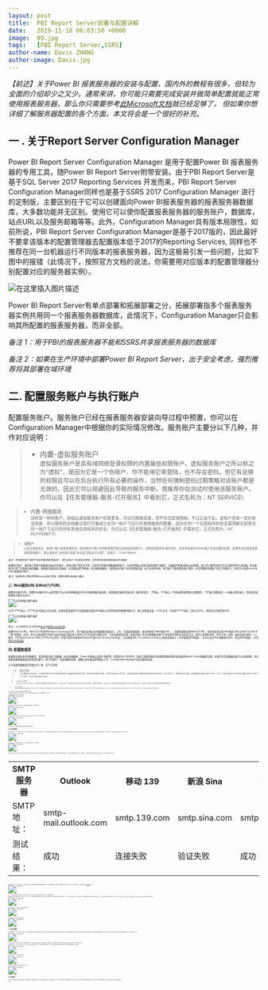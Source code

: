 ```yaml
---
layout: post
title:  PBI Report Server部署与配置详解
date:   2019-11-18 06:03:50 +0000
image:  09.jpg
tags:   [PBI Report Server,SSRS]
author-name: Davis ZHANG
author-image: Davis.jpg
---
```


*【前述】关于Power BI 报表服务器的安装与配置，国内外的教程有很多，但较为全面的介绍却少之又少。通常来讲，你可能只需要完成安装并做简单配置就能正常使用报表服务器，那么你只需要参考[此Microsoft文档](https://docs.microsoft.com/en-us/power-bi/report-server/install-report-server)就已经足够了， 但如果你想详细了解服务器配置的各个方面，本文将会是一个很好的补充。*

一 . 关于Report Server Configuration Manager
-----

Power BI Report Server Configuration Manager 是用于配置Power BI 报表服务器的专用工具，随Power BI Report Server附带安装。由于PBI Report Server是基于SQL Server 2017 Reporting Services 开发而来，PBI Report Server Configuration Manager同样也是基于SSRS 2017 Configuration Manager 进行的定制版，主要区别在于它可以创建面向Power BI报表服务器的报表服务器数据库，大多数功能并无区别。使用它可以使你配置报表服务器的服务账户，数据库，站点URL以及服务邮箱等等。此外，Configuration Manager具有版本局限性，如前所说，PBI Report Server Configuration Manager是基于2017版的，因此最好不要拿该版本的配置管理器去配置版本低于2017的Reporting Services, 同样也不推荐在同一台机器运行不同版本的报表服务器，因为这极易引发一些问题，比如下图中的报错（此情况下，按照官方文档的说法，你需要用对应版本的配置管理器分别配置对应的服务器实例）。

![在这里插入图片描述](https://img-blog.csdnimg.cn/20191201180010863.png)

Power BI Report Server有单点部署和拓展部署之分，拓展部署指多个报表服务器实例共用同一个报表服务器数据库，此情况下，Configuration Manager只会影响其所配置的报表服务器，而非全部。

*备注 1：用于PBI的报表服务器不能和SSRS共享报表服务器的数据库*

*备注 2：如果在生产环境中部署Power BI Report Server，出于安全考虑，强烈推荐将其部署在域环境*

二. 配置服务账户与执行账户
-----

配置服务账户。服务账户已经在报表服务器安装向导过程中预置，你可以在Configuration Manager中根据你的实际情况修改。服务账户主要分以下几种，并作对应说明：

>- 内置-虚拟服务账户  
  <small>虚拟服务账户是具有域网络登录权限的内置最低权限账户。虚拟服务账户之所以称之为“虚拟”，是因为它是一个伪账户，你不能用它来登陆，也不存在密码，但它有足够的权限且可以在后台执行所有必要的操作，当然任何强制密码过期策略对该账户都是无效的，因此它可以规避因此导致的服务中断。我推荐你在测试时使用该服务账户。你可以在【任务管理器-服务-打开服务】中看到它，正式名称为：NT SERVICE\ <SERVICENAME><small>

>- 内置-网络服务  
 <small>同样是一种伪账户，但相比虚拟服务账户权限更多，可访问网络资源，而不仅仅是域网络。不过正由于此，该账户具有一定的安全隐患，所以微软的文档建议我们尽量减少在同一账户下运行的其他服务的数量，因为任何一个应用程序的安全漏洞都会损害在同一账户下运行的所有其他应用程序的安全。你可以在【任务管理器-服务-打开服务】中看到它，正式名称为：NT AUTHORITY\ <SERVICENAME><small>

>- 域账户  
  <small>从安全角度考虑，域用户账户是最受推荐的（使用域用户账户会将报表服务器与其他程序隔离开）。当然前提是你在域环境中，并且你的域windows账户具有必要的权限。如果你决定使用该类别的服务账户，那么最好在“本地用户和组”处勾选“密码永不过期”。名称为：<Domain Name>\<User Name><small>

*备注：修改服务账户通常不会影响报表服务器运行，因为旧账户不会被自动移除。应用修改后报表服务器会自动重启*

配置执行账户。服务账户是用于报表服务器运行的账户，而执行账户则完全不同，它是用于获取外部数据源的账户。比如你需要从远程计算机获取产品图片，且数据不能通过匿名访问获取，那么至少要求该账户在该计算机具有只读权限。每当报表中引用了远程服务器的数据，报表服务器就会在该报表（分页报表或PBI报表）每次刷新数据时，调用该执行账户访问远程服务器。出于安全性考虑，执行账户不要和服务账户相同，并且需要使用域账户(或工作组账户)。你还可以使用rsconfig Utility配置执行账户。

*备注：如果你的计算机使用Microsoft账户登录，需要切换到本地帐户模式*

三. Web服务URL与Web门户URL
-----

配置Web服务URL。配置Web服务URL以使得我们可以在本地网络通过URL访问报表服务器实例，你需要指定虚拟目录名称（最好用英文）, IP地址，TCP端口。IP地址通常使用默认设置即可，TCP端口需要指定一个未被占用的端口，否则会造成报表服务器无法访问。

![在这里插入图片描述](https://img-blog.csdnimg.cn/20191201180052673.png?x-oss-process=image/watermark,type_ZmFuZ3poZW5naGVpdGk,shadow_10,text_d3d3LmQtYmkudGVjaA==,size_16,color_FFFFFF,t_70)

关于HTTPS端口。HTTPS证书及端口是可选项，如果你希望使用SSL在报表服务器和Web服务之间使用加密的数据传输方式，那么你需要安装一个SSL证书，并指定HTTPS端口（默认为443），然后将证书绑定到URL。

![在这里插入图片描述](https://img-blog.csdnimg.cn/20191201180102954.png?x-oss-process=image/watermark,type_ZmFuZ3poZW5naGVpdGk,shadow_10,text_d3d3LmQtYmkudGVjaA==,size_16,color_FFFFFF,t_70)

*备注：关于安装SSL证书可参考[此文](https://blog.csdn.net/qq_44794714/article/details/103077575)或[此Microsoft文档](https://docs.microsoft.com/en-us/sql/reporting-services/security/configure-ssl-connections-on-a-native-mode-report-server?view=sql-server-ver15)*

配置Web门户URL。Web门户URL即PBI Report Server站点URL，用户通过此地址访问报表服务器站点，上传，下载或查看报表。每当你修改了Web服务URL，一定要到重新应用Web门户URL，否则可能会出现"Web服务URL与Web门户URL不一致"的错误。此外，你可以通过指定不同的主机名和端口指定多个Web门户URL和Web服务URL，比如当你希望内部人员和外部人员访问报表服务器门户时使用不同的安全验证方法，就可以利用此特性，但对于同一实例，虚拟目录只能有一个。
备注：PBI Report Server Web门户URL可以传参（尽管可用的功能暂时不如SSRS及Power BI Services丰富）。比如报表URL+?rs:embed=true可以让报表全屏显示（分页报表及PBI报表），也可以设定filter参数预先切片（仅支持PBI报表），详见[Microsoft文档](https://docs.microsoft.com/en-us/power-bi/service-url-filters)。

四. 配置数据库
------

报表服务器本身没有数据库，而是把服务器上的数据（如共享数据集，Power BI报表以及用户角色等）托管到SQL SERVER。因此它需要管理员在配置管理器将服务器连接到Report Server数据库实例，如果不存在该数据库就可以选择新建，你只需要设置好数据库名称和语言即可，剩下的操作，包括创建特定表，视图以及存储过程等繁杂工作，Configuration Manager会自动帮你完成。

关于连接到数据库的凭据分为三种，见下方说明：

>- 服务凭据  
  <small>该凭据是默认的选项，它使用内置的Windows服务提供·连接到数据库的凭据，具备所需的最低权限。在域环境或用于测试时，如果报表服务器数据库和报表服务器在同一台机器运行，推荐使用此设置。如果数据库和服务器不在同一个域，除非你使用工作组安全设置并且它们在同一个工作组，否则不能使用此设置。<small>

>- Windows凭据  
 <small>使用Windows账户作为凭据。当报表服务器数据库和报表服务器在同一个域环境中时，推荐使用Windows域用户账户作为凭据，但需要注意的是，该域用户必须具备在报表服务器数据库中读写及创建表的权限，否则你将无法成功完成报表服务器数据库配置向导。<small>

>- SQL Sever凭据  
  <small>仅当报表服务器数据库和报表服务器不在同一域环境中用此，因为该情况下你不能使用服务凭据，并且在域环境外的Windows凭据不会有所需的权限，因此只能使用SQL Server账户作为凭据，需要注意该类凭据可能存在安全隐患，并且需要检查该账户是否实施了强制密码过期或“用户在下次登录必须更改密码“，最好取消这些策略以避免不必要的麻烦。<small>

*备注：数据库用户权限以及其他高级设置需要使用SSMS进行设置*

当报表服务器数据库部署于同一域环境下的另一台计算机时，除设置必要的用户权限外，你可能还需要完成以下几个步骤：

1.到SSMS检查数据库实例是否允许远程连接

![在这里插入图片描述](https://img-blog.csdnimg.cn/20191201180114885.png)

2.开启SQL Server配置管理器，在SQL Server网络配置处启用TCP/IP，并设置其TCP端口：

![在这里插入图片描述](https://img-blog.csdnimg.cn/20191201180123651.png?x-oss-process=image/watermark,type_ZmFuZ3poZW5naGVpdGk,shadow_10,text_d3d3LmQtYmkudGVjaA==,size_16,color_FFFFFF,t_70)

3.在服务器端的控制面板中打开防火墙进入高级设置，新建两个入站规则，分别为TCP 1433 和 UDP 1434。

![在这里插入图片描述](https://img-blog.csdnimg.cn/20191201180128782.png?x-oss-process=image/watermark,type_ZmFuZ3poZW5naGVpdGk,shadow_10,text_d3d3LmQtYmkudGVjaA==,size_16,color_FFFFFF,t_70)

经过这些设置，就可以保证本地报表服务器能够正常连接到远程数据库了。

五. 电子邮件服务
-----

配置电子邮件--准备工作。在PBI Report Server中，可以创建报表订阅，使特定报表（暂支持分页报表）可以按期以你所设定的文件格式发送到指定一个或多个用户的邮箱。在未配置电子邮件前，报表服务器的订阅方式中"电子邮件"是不可见的，配置好电子邮件地址和SMTP服务器后，重启Report Server即可在订阅页面看到"电子邮件"的订阅方式：

![在这里插入图片描述](https://img-blog.csdnimg.cn/20191201180142787.png?x-oss-process=image/watermark,type_ZmFuZ3poZW5naGVpdGk,shadow_10,text_d3d3LmQtYmkudGVjaA==,size_16,color_FFFFFF,t_70)

由于报表服务器订阅服务托管在SQL Server中执行，因此需要开启SQL Sever 代理服务：

![在这里插入图片描述](https://img-blog.csdnimg.cn/20191201180157788.png?x-oss-process=image/watermark,type_ZmFuZ3poZW5naGVpdGk,shadow_10,text_d3d3LmQtYmkudGVjaA==,size_16,color_FFFFFF,t_70)

配置电子邮件--填写基本信息。在Configuration Manager的"电子邮件设置"处填写发件人地址，SMTP服务器等信息（其中SMTP服务器可以使用远程服务器或本地服务器，此处以使用远程SMTP服务器为例）。根据我的测试，不是所有的SMTP服务器都能连接或验证成功，以下列出我的测试结果供大家参考：

<div class="table-container">
  <table>
    <tr><th>SMTP 服务器</th><th>Outlook</th><th>移动 139</th><th>新浪 Sina</th><th>QQ</th></tr>
    <tr><td>SMTP 地址：</td><td>smtp-mail.outlook.com</td><td>smtp.139.com</td><td>smtp.sina.com</td><td>smtp.qq.com</td></tr>
    <tr><td>测试结果：</td><td>成功</td><td>连接失败</td><td>验证失败</td><td>成功</td></tr>
  </table>
</div>

在身份验证处，选择"用户名和密码(基本)"，用户名即发件人地址，密码处如果是使用QQ邮箱则需要填写授权码，而非你的QQ邮箱密码，当然在此之前你需要到【QQ邮箱--设置--账户】处开启SMTP服务（有关获取QQ邮箱授权码[点此](https://service.mail.qq.com/cgi-bin/help?subtype=1&id=28&no=1001256)查看详情）

![在这里插入图片描述](https://img-blog.csdnimg.cn/20191201180212624.png?x-oss-process=image/watermark,type_ZmFuZ3poZW5naGVpdGk,shadow_10,text_d3d3LmQtYmkudGVjaA==,size_16,color_FFFFFF,t_70)

*备注：如果你指定的SMTP支持匿名连接，你可以选择"无身份验证"，或者你选择使用本地SMTP服务器时，可以选择NTLM身份验证*

配置电子邮件--使用配置文件配置。你也可以打开rsreportserver.config文件填写并修改部分配置 （文件位置: <你的PBI Report Server 根目录>/PBIRS/ReportServer）。其中，在<SMTPServerPort>处填写端口号"25",<SMTPUseSSL>处一般填写False，在<DefaultHostName>填写SMTP服务器的IP地址（但这不是必须的）。
在完成以上步骤后，回到PBI Report Server门户网站，创建一个订阅并设定计划，如果仅用于测试则可以跳过此步（设定计划同样适用于文件共享服务）：

![在这里插入图片描述](https://img-blog.csdnimg.cn/20191201180226101.png?x-oss-process=image/watermark,type_ZmFuZ3poZW5naGVpdGk,shadow_10,text_d3d3LmQtYmkudGVjaA==,size_16,color_FFFFFF,t_70)

建立订阅完成后，点击"立即运行"，测试成功后如下图所示：

![在这里插入图片描述](https://img-blog.csdnimg.cn/20191201180233945.png?x-oss-process=image/watermark,type_ZmFuZ3poZW5naGVpdGk,shadow_10,text_d3d3LmQtYmkudGVjaA==,size_16,color_FFFFFF,t_70)

你所设定的收件人将会成功收到报表订阅邮件：

![在这里插入图片描述](https://img-blog.csdnimg.cn/20191201180241709.png?x-oss-process=image/watermark,type_ZmFuZ3poZW5naGVpdGk,shadow_10,text_d3d3LmQtYmkudGVjaA==,size_16,color_FFFFFF,t_70)

六. 文件共享服务
-----

设定文件共享服务，可以在域环境或工作组环境下，让你所授权的用户到共享文件夹查看或获取报表。访问共享文件夹的凭据有两种，Windows凭据和文件共享账户凭据，如果你使用Windows凭据，必须确保该账户拥有对该文件夹的读写权限，如果你使用文件共享账户凭据，则必须事先在Configuration Manager的"订阅设置"处配置文件共享账户，否则该凭据不可用（如下）：

![在这里插入图片描述](https://img-blog.csdnimg.cn/20191201180251564.png?x-oss-process=image/watermark,type_ZmFuZ3poZW5naGVpdGk,shadow_10,text_d3d3LmQtYmkudGVjaA==,size_16,color_FFFFFF,t_70)

*备注：文件共享账户可以和执行账户相同，但不能和服务账户相同。但此情况下需要确保执行账户的管理员权限，否则会引发" 不允许所请求的注册表访问权"的错误，如果不能得到足够的权限，可以考虑删除执行账户。*

回到PBI Report Server站点，新建文件共享订阅，在下图页面填上必要的信息。此处有一个很好的特性就是"覆盖选项", 你可以选择"添加更新的版本时文件名递增", 这对用户查阅历史数据提供了很大的便利。

![在这里插入图片描述](https://img-blog.csdnimg.cn/20191201180259948.png?x-oss-process=image/watermark,type_ZmFuZ3poZW5naGVpdGk,shadow_10,text_d3d3LmQtYmkudGVjaA==,size_16,color_FFFFFF,t_70)

运行该文件共享订阅，测试成功后如下图所示：

![在这里插入图片描述](https://img-blog.csdnimg.cn/20191201180311850.png)

同时在共享文件夹你会看到报表服务器发送的报表文件：

![在这里插入图片描述](https://img-blog.csdnimg.cn/2019120118031721.png)

七. 其他设置
-----

到此，Power BI报表服务器的主要配置已经讲完，如果在配置以上内容时遇到错误，你可以及时查阅报表服务器日志以了解错误原因。此外，还有一些其他的配置也许也是你需要用到的，比如在Configuration Manager中的加密密钥和集成云服务，以及在本文开头提到的拓展部署等等，也许这些内容我会在日后的博客中再做补充。

*End~ :D*
